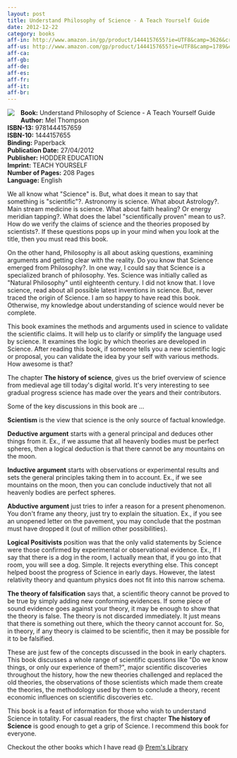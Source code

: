```yaml
---
layout: post
title: Understand Philosophy of Science - A Teach Yourself Guide
date: 2012-12-22
category: books
aff-in: http://www.amazon.in/gp/product/1444157655?ie=UTF8&camp=3626&creativeASIN=1444157655&linkCode=xm2&tag=smileprem-in-21
aff-us: http://www.amazon.com/gp/product/1444157655?ie=UTF8&camp=1789&creativeASIN=1444157655&linkCode=xm2&tag=smileprem-us-20
aff-ca: 
aff-gb: 
aff-de: 
aff-es: 
aff-fr: 
aff-it: 
aff-br: 
---
```


<img style="clear: left; float: left; margin-bottom: 1em; margin-right: 1em;" 
src="{{site.img-url}}/understand-philosophy-of-science-mel-thompson.jpg"/>
**Book:** Understand Philosophy of Science - A Teach Yourself Guide  
**Author:** Mel Thompson  
**ISBN-13:** 9781444157659  
**ISBN-10:** 1444157655  
**Binding:** Paperback  
**Publication Date:** 27/04/2012  
**Publisher:** HODDER EDUCATION  
**Imprint:** TEACH YOURSELF  
**Number of Pages:** 208 Pages  
**Language:** English  
  
We all know what "Science" is. But, what does it mean to say that something is "scientific"?. Astronomy is science. What about Astrology?. Main stream medicine is science. What about faith healing? Or energy meridian tapping?. What does the label "scientifically proven" mean to us?. How do we verify the claims of science and the theories proposed by scientists?. If these questions pops up in your mind when you look at the title, then you must read this book.  
  
On the other hand, Philosophy is all about asking questions, examining arguments and getting clear with the reality. Do you know that Science emerged from Philosophy?. In one way, I could say that Science is a specialized branch of philosophy. Yes. Science was initially called as "Natural Philosophy" until eighteenth century. I did not know that. I love science, read about all possible latest inventions in science. But, never traced the origin of Science. I am so happy to have read this book. Otherwise, my knowledge about understanding of science would never be complete.  
  
This book examines the methods and arguments used in science to validate the scientific claims. It will help us to clarify or simplify the language used by science. It examines the logic by which theories are developed in Science. After reading this book, if someone tells you a new scientific logic or proposal, you can validate the idea by your self with various methods. How awesome is that?  
  
The chapter **The history of science**, gives us the brief overview of science from medieval age till today's digital world. It's very interesting to see gradual progress science has made over the years and their contributors.  
  
Some of the key discussions in this book are ...  
  
**Scientism** is the view that science is the only source of factual knowledge.  
  
**Deductive argument** starts with a general principal and deduces other things from it. Ex., if we assume that all heavenly bodies must be perfect spheres, then a logical deduction is that there cannot be any mountains on the moon.  
  
**Inductive argument** starts with observations or experimental results and sets the general principles taking them in to account. Ex., if we see mountains on the moon, then you can conclude inductively that not all heavenly bodies are perfect spheres.  
  
**Abductive argument** just tries to infer a reason for a present phenomenon. You don't frame any theory, just try to explain the situation. Ex., if you see an unopened letter on the pavement, you may conclude that the postman must have dropped it (out of million other possibilities).  
  
**Logical Positivists** position was that the only valid statements by Science were those confirmed by experimental or observational evidence. Ex., If I say that there is a dog in the room, I actually mean that, if you go into that room, you will see a dog. Simple. It rejects everything else. This concept helped boost the progress of Science in early days. However, the latest relativity theory and quantum physics does not fit into this narrow schema.  
  
**The theory of falsification** says that, a scientific theory cannot be proved to be true by simply adding new conforming evidences. If some piece of sound evidence goes against your theory, it may be enough to show that the theory is false. The theory is not discarded immediately. It just means that there is something out there, which the theory cannot account for. So, in theory, if any theory is claimed to be scientific, then it may be possible for it to be falsified.  
  
These are just few of the concepts discussed in the book in early chapters. This book discusses a whole range of scientific questions like "Do we know things, or only our experience of them?", major scientific discoveries throughout the history, how the new theories challenged and replaced the old theories, the observations of those scientists which made them create the theories, the methodology used by them to conclude a theory, recent economic influences on scientific discoveries etc.  
  
This book is a feast of information for those who wish to understand Science in totality. For casual readers, the first chapter **The history of Science** is good enough to get a grip of Science. I recommend this book for everyone.  
  
Checkout the other books which I have read @ [Prem's Library]({{site.url}}/category/books/)  

